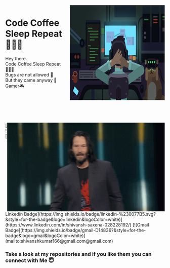  <img src="./987256.png"  align="right" height=300 width=300/>
<h1>
Code Coffee Sleep Repeat 👨🏼‍💻<br />
</h1>
Hey there.<br />
Code Coffee Sleep Repeat 👨🏼‍💻<br />
Bugs are not allowed 🚫<br />
But they came anyway 🐞<br />
Gamer🎮<br />
<br />
<br />
<br />
<br />
<br />
<br />

<img src="./giphy.gif" align="right"/>
[![Linkedin Badge](https://img.shields.io/badge/linkedin-%230077B5.svg?&style=for-the-badge&logo=linkedin&logoColor=white)](https://www.linkedin.com/in/shivansh-saxena-028228192/)   [![Gmail Badge](https://img.shields.io/badge/gmail-D14836?&style=for-the-badge&logo=gmail&logoColor=white)](mailto:shivanshkumar166@gmail.com@gmail.com) 
 <h3>Take a look at my repositories and if you like them you can connect with Me 😇</h3>


